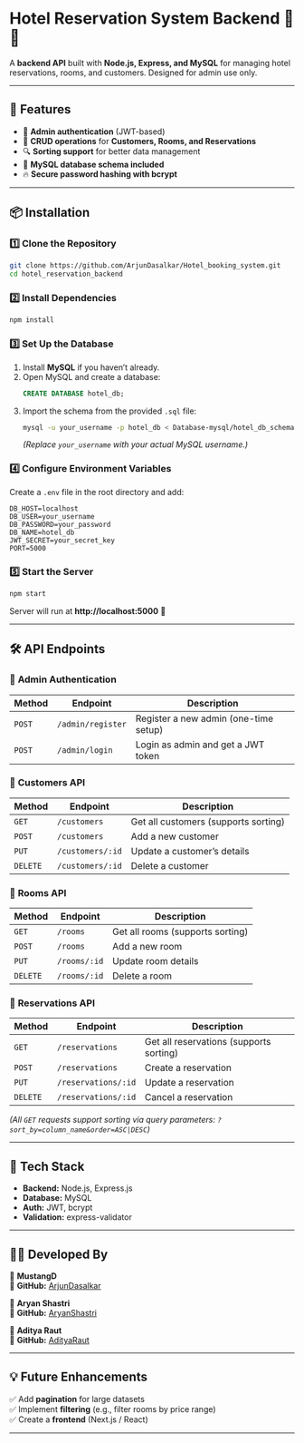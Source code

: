 # **Hotel Reservation System Backend** 🏨🚀  
A **backend API** built with **Node.js, Express, and MySQL** for managing hotel reservations, rooms, and customers. Designed for admin use only.

---

## **📌 Features**
- 🔐 **Admin authentication** (JWT-based)  
- 📄 **CRUD operations** for **Customers, Rooms, and Reservations**  
- 🔍 **Sorting support** for better data management  
- 📂 **MySQL database schema included**  
- 🔥 **Secure password hashing with bcrypt**  

---

## **📦 Installation**  

### **1️⃣ Clone the Repository**
```bash
git clone https://github.com/ArjunDasalkar/Hotel_booking_system.git
cd hotel_reservation_backend
```

### **2️⃣ Install Dependencies**
```bash
npm install
```

### **3️⃣ Set Up the Database**
1. Install **MySQL** if you haven’t already.
2. Open MySQL and create a database:
   ```sql
   CREATE DATABASE hotel_db;
   ```
3. Import the schema from the provided `.sql` file:
   ```bash
   mysql -u your_username -p hotel_db < Database-mysql/hotel_db_schema.sql
   ```
   _(Replace `your_username` with your actual MySQL username.)_

### **4️⃣ Configure Environment Variables**
Create a `.env` file in the root directory and add:
```
DB_HOST=localhost
DB_USER=your_username
DB_PASSWORD=your_password
DB_NAME=hotel_db
JWT_SECRET=your_secret_key
PORT=5000
```

### **5️⃣ Start the Server**
```bash
npm start
```
Server will run at **http://localhost:5000** 🎉  

---

## **🛠 API Endpoints**
### 🔐 **Admin Authentication**
| Method | Endpoint | Description |
|--------|---------|-------------|
| `POST` | `/admin/register` | Register a new admin (one-time setup) |
| `POST` | `/admin/login` | Login as admin and get a JWT token |

### 👥 **Customers API**
| Method | Endpoint | Description |
|--------|---------|-------------|
| `GET` | `/customers` | Get all customers (supports sorting) |
| `POST` | `/customers` | Add a new customer |
| `PUT` | `/customers/:id` | Update a customer’s details |
| `DELETE` | `/customers/:id` | Delete a customer |

### 🏨 **Rooms API**
| Method | Endpoint | Description |
|--------|---------|-------------|
| `GET` | `/rooms` | Get all rooms (supports sorting) |
| `POST` | `/rooms` | Add a new room |
| `PUT` | `/rooms/:id` | Update room details |
| `DELETE` | `/rooms/:id` | Delete a room |

### 📅 **Reservations API**
| Method | Endpoint | Description |
|--------|---------|-------------|
| `GET` | `/reservations` | Get all reservations (supports sorting) |
| `POST` | `/reservations` | Create a reservation |
| `PUT` | `/reservations/:id` | Update a reservation |
| `DELETE` | `/reservations/:id` | Cancel a reservation |

_(All `GET` requests support sorting via query parameters: `?sort_by=column_name&order=ASC|DESC`)_  

---

## **🔗 Tech Stack**
- **Backend:** Node.js, Express.js  
- **Database:** MySQL  
- **Auth:** JWT, bcrypt  
- **Validation:** express-validator  

---

## **👨‍💻 Developed By**
🚀 **MustangD**  
📌 **GitHub:** [ArjunDasalkar](https://github.com/ArjunDasalkar)  

🚀 **Aryan Shastri**  
📌 **GitHub:** [AryanShastri](https://github.com/AryanShastri)

🚀 **Aditya Raut**  
📌 **GitHub:** [AdityaRaut](https://github.com/Adityaraut67)

---

## **💡 Future Enhancements**
✅ Add **pagination** for large datasets  
✅ Implement **filtering** (e.g., filter rooms by price range)  
✅ Create a **frontend** (Next.js / React)  

---
